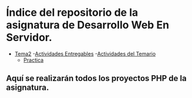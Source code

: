 # Índice del repositorio de la asignatura de Desarrollo Web En Servidor.

- [Tema2](./Tema2)
  -[Actividades Entregables](./Tema2/Actividades/Actividades_entregables)
  -[Actividades del Temario](./Tema2/Actividades/Actividades_temario) 
  - [Practica](./Tema2/Practica) 

## Aquí se realizarán todos los proyectos PHP de la asignatura.
